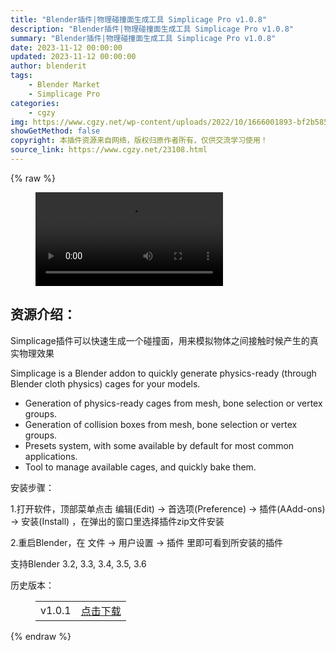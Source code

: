 ```yaml
---
title: "Blender插件|物理碰撞面生成工具 Simplicage Pro v1.0.8"
description: "Blender插件|物理碰撞面生成工具 Simplicage Pro v1.0.8"
summary: "Blender插件|物理碰撞面生成工具 Simplicage Pro v1.0.8"
date: 2023-11-12 00:00:00
updated: 2023-11-12 00:00:00
author: blenderit
tags: 
    - Blender Market
    - Simplicage Pro
categories:
    - cgzy
img: https://www.cgzy.net/wp-content/uploads/2022/10/1666001893-bf2b585aaeb7a04.jpg
showGetMethod: false
copyright: 本插件资源来自网络，版权归原作者所有，仅供交流学习使用！
source_link: https://www.cgzy.net/23108.html
---
```


{% raw %}
<figure class="wp-block-video aligncenter"><video controls src="https://cloud.video.taobao.com/play/u/717183932/p/1/e/6/t/1/382513879222.mp4"></video></figure><div class="wp-block-pandastudio-title"><div class="title_style_01"><h2 id="h2-0">资源介绍：</h2></div></div><p class="is-style-text-indent-2em">Simplicage插件可以快速生成一个碰撞面，用来模拟物体之间接触时候产生的真实物理效果</p><p>Simplicage is a Blender addon to quickly generate physics-ready (through Blender cloth physics) cages for your models.</p><ul>
<li>Generation of physics-ready cages from mesh, bone selection or vertex groups.</li>



<li>Generation of collision boxes from mesh, bone selection or vertex groups.</li>



<li>Presets system, with some available by default for most common applications.</li>



<li>Tool to manage available cages, and quickly bake them.</li>
</ul><div class="wp-block-pandastudio-title"><div class="title_style_01"><p>安装步骤：</p></div></div><p>1.打开软件，顶部菜单点击 编辑(Edit) → 首选项(Preference) → 插件(AAdd-ons) → 安装(Install) ，在弹出的窗口里选择插件zip文件安装</p><p>2.重启Blender，在 文件 → 用户设置 → 插件 里即可看到所安装的插件</p><div class="wp-block-pandastudio-tips"><div class="tip success "><p>支持Blender 3.2, 3.3, 3.4, 3.5, 3.6</p>
</div></div><div class="wp-block-pandastudio-title"><div class="title_style_01"><p>历史版本：</p></div></div><figure class="wp-block-table has-medium-font-size"><table><tbody><tr><td>v1.0.1</td><td><a href="https://www.cgzy.net/go?_=a4c72f1b19aHR0cHM6Ly9wYW4uYmFpZHUuY29tL3MvMTlpeWk0bF9DQjZKRnJkcTRSdkhGa0E%2FcHdkPXl2MXU%3D" target="_blank">点击下载</a></td></tr></tbody></table></figure>
<div style="display: none">cgzy</div>
{% endraw %}
